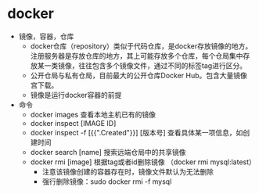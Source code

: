 docker
==

* 镜像，容器，仓库
    * docker仓库（repository）类似于代码仓库，是docker存放镜像的地方。注册服务器是存放仓库的地方，其上可能存放多个仓库，每个仓局集中存放某一类镜像，往往包含多个镜像文件，通过不同的标签tag进行区分。
    * 公开仓局与私有仓局，目前最大的公开仓库Docker Hub。包含大量镜像宫下载。
    * 镜像是运行docker容器的前提
* 命令
    * docker images 查看本地主机已有的镜像
    * docker inspect [IMAGE ID]
    * docker inspect -f [{{".Created"}}] [版本号]  查看具体某一项信息，如创建时间
    * docker search [name] 搜索远端仓局中的共享镜像
    * docker rmi [image] 根据tag或者id删除镜像 （docker rmi mysql:latest）
        * 注意该镜像创建的容器存在时，镜像文件默认为无法删除
        * 强行删除镜像：sudo docker rmi -f mysql